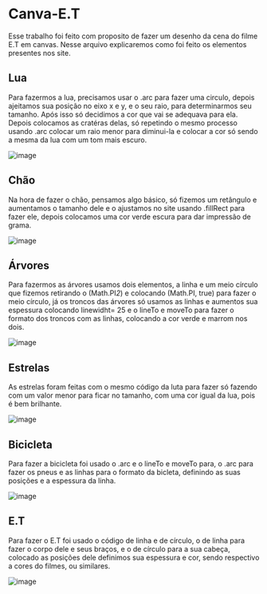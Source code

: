 # Canva-E.T

Esse trabalho foi feito com proposito de fazer um desenho da cena do filme E.T em canvas. Nesse arquivo explicaremos como foi feito os elementos presentes nos site.

## Lua 
Para fazermos a lua, precisamos usar o .arc para fazer uma circulo, depois ajeitamos sua posição no eixo x e y, e o seu raio, para determinarmos seu tamanho. Após isso só decidimos a cor que vai se adequava para ela. Depois colocamos as cratéras delas, só repetindo o mesmo processo usando .arc colocar um raio menor para diminui-la e colocar a cor só sendo a mesma da lua com um tom mais escuro.

![image](https://github.com/davin4sciment0/Canva-E.T/assets/127865701/f0420682-e39e-4d0e-a007-5942601b5345)

## Chão
Na hora de fazer o chão, pensamos algo básico, só fizemos um retângulo e aumentamos o tamanho dele e o ajustamos no site usando .fillRect para fazer ele, depois colocamos uma cor verde escura para dar impressão de grama.

![image](https://github.com/davin4sciment0/Canva-E.T/assets/127865701/d1823f76-83f1-4166-ac89-e1fa135a4fc5)


## Árvores
Para fazermos as árvores usamos dois elementos, a linha e um meio círculo que fizemos retirando o (Math.PI*2*) e colocando (Math.PI, true) para fazer o meio círculo, já os troncos das árvores só usamos as linhas e aumentos sua espessura colocando linewidht= 25 e o lineTo e moveTo para fazer o formato dos troncos com as linhas, colocando a cor verde e marrom nos dois.

![image](https://github.com/davin4sciment0/Canva-E.T/assets/127865701/1e00ba84-d7b1-4262-95ea-0450b1b57d0f)

## Estrelas 
As estrelas foram feitas com o mesmo código da luta para fazer só fazendo com um valor menor para ficar no tamanho, com uma cor igual da lua, pois é bem brilhante.

![image](https://github.com/davin4sciment0/Canva-E.T/assets/127865701/c6628b53-5819-41e9-af3f-6defb0adfa84)

## Bicicleta 
Para fazer a bicicleta foi usado o .arc e o lineTo e moveTo para, o .arc para fazer os pneus e as linhas para o formato da bicleta, definindo as suas posições e a espessura da linha.

![image](https://github.com/davin4sciment0/Canva-E.T/assets/127865701/7a3eb20a-ca58-4743-841d-639065a5e3c8)

## E.T
Para fazer o E.T foi usado o código de linha e de círculo, o de linha para fazer o corpo dele e seus braços, e o de círculo para a sua cabeça, colocado as posições dele definimos sua espessura e cor, sendo respectivo a cores do filmes, ou similares. 

![image](https://github.com/davin4sciment0/Canva-E.T/assets/127548240/0c29af14-1ae9-45dd-a38c-e519edf5dc41)

